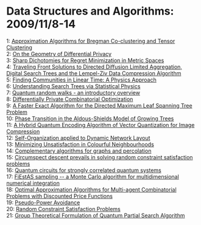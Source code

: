 # Data Structures and Algorithms: 2009/11/8-14  
1: [Approximation Algorithms for Bregman Co-clustering and Tensor Clustering](https://doi.org/10.48550/arXiv.0812.0389)  
2: [On the Geometry of Differential Privacy](https://doi.org/10.48550/arXiv.0907.3754)  
3: [Sharp Dichotomies for Regret Minimization in Metric Spaces](https://doi.org/10.48550/arXiv.0911.1174)  
4: [Traveling Front Solutions to Directed Diffusion Limited Aggregation,  Digital Search Trees and the Lempel-Ziv Data Compression Algorithm](https://doi.org/10.48550/arXiv.cond-mat/0305097)  
5: [Finding Communities in Linear Time: A Physics Approach](https://doi.org/10.48550/arXiv.cond-mat/0310600)  
6: [Understanding Search Trees via Statistical Physics](https://doi.org/10.48550/arXiv.cond-mat/0410498)  
7: [Quantum random walks - an introductory overview](https://doi.org/10.48550/arXiv.quant-ph/0303081)  
8: [Differentially Private Combinatorial Optimization](https://doi.org/10.48550/arXiv.0903.4510)  
9: [A Faster Exact Algorithm for the Directed Maximum Leaf Spanning Tree  Problem](https://doi.org/10.48550/arXiv.0911.1900)  
10: [Phase Transition in the Aldous-Shields Model of Growing Trees](https://doi.org/10.48550/arXiv.cond-mat/0510429)  
11: [A Hybrid Quantum Encoding Algorithm of Vector Quantization for Image  Compression](https://doi.org/10.48550/arXiv.cs/0605002)  
12: [Self-Organization applied to Dynamic Network Layout](https://doi.org/10.48550/arXiv.0704.1748)  
13: [Minimizing Unsatisfaction in Colourful Neighbourhoods](https://doi.org/10.48550/arXiv.0704.3835)  
14: [Complementary algorithms for graphs and percolation](https://doi.org/10.48550/arXiv.0708.0600)  
15: [Circumspect descent prevails in solving random constraint satisfaction  problems](https://doi.org/10.48550/arXiv.0711.4902)  
16: [Quantum circuits for strongly correlated quantum systems](https://doi.org/10.48550/arXiv.0804.1888)  
17: [FiEstAS sampling -- a Monte Carlo algorithm for multidimensional  numerical integration](https://doi.org/10.48550/arXiv.0807.4479)  
18: [Optimal Approximation Algorithms for Multi-agent Combinatorial Problems  with Discounted Price Functions](https://doi.org/10.48550/arXiv.0911.1346)  
19: [Pseudo-Power Avoidance](https://doi.org/10.48550/arXiv.0911.2233)  
20: [Random Constraint Satisfaction Problems](https://doi.org/10.48550/arXiv.0911.2322)  
21: [Group Theoretical Formulation of Quantum Partial Search Algorithm](https://doi.org/10.48550/arXiv.quant-ph/0609205)  
